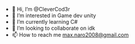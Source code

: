 - 👋 Hi, I’m @CleverCod3r
- 👀 I’m interested in Game dev unity
- 🌱 I’m currently learning C#
- 💞️ I’m looking to collaborate on idk
- 📫 How to reach me max.naro2008@gmail.com

<!---
CleverCod3r/CleverCod3r is a ✨ special ✨ repository because its `README.md` (this file) appears on your GitHub profile.
You can click the Preview link to take a look at your changes.
--->
